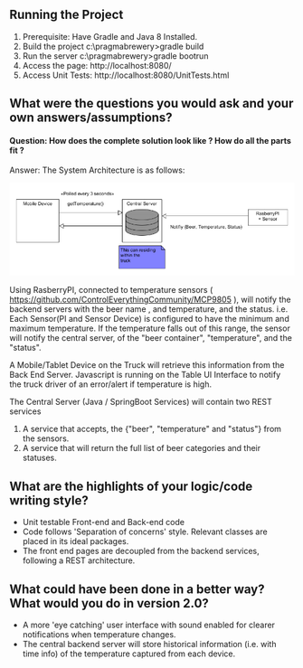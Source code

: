 Running the Project
--------------------
1) Prerequisite: Have Gradle and Java 8 Installed.
2) Build the project
   c:\pragmabrewery>gradle build
3) Run the server
   c:\pragmabrewery>gradle bootrun
4) Access the page: http://localhost:8080/
5) Access Unit Tests: http://localhost:8080/UnitTests.html


What were the questions you would ask and your own answers/assumptions?
------------------------------------------------------------------------

<h4>Question: How does the complete solution look like ? How do all the parts fit ?</h4>
Answer: The System Architecture is as follows:

![pragmabrewery](pragmabrewery.png)

Using RasberryPI, connected to temperature sensors ( https://github.com/ControlEverythingCommunity/MCP9805 ),
will notify the backend servers with the beer name , and temperature, and the status.
i.e. Each Sensor(PI and Sensor Device) is configured to have the minimum and maximum temperature. If the temperature falls out of this range,
the sensor will notify the central server, of the "beer container", "temperature", and the "status".

A Mobile/Tablet Device on the Truck will retrieve this information from the Back End Server.
Javascript is running on the Table UI Interface to notify the truck driver of an error/alert if temperature is high.

The Central Server (Java / SpringBoot Services) will contain two REST services 
   <ol>
     <li> A service that accepts, the {"beer", "temperature" and "status"} from the sensors.</li>
     <li> A service that will return the full list of beer categories and their statuses.</li>
   </ol>


What are the highlights of your logic/code writing style?
-----------------------------------------------------------
+ Unit testable Front-end and Back-end code
+ Code follows 'Separation of concerns' style. Relevant classes are placed in its ideal packages.
+ The front end pages are decoupled from the backend services, following a REST architecture.


What could have been done in a better way? What would you do in version 2.0?
----------------------------------------------------------------------------
+ A more 'eye catching' user interface with sound enabled for clearer notifications when temperature changes.
+ The central backend server will store historical information (i.e. with time info) of the temperature captured from each device.









